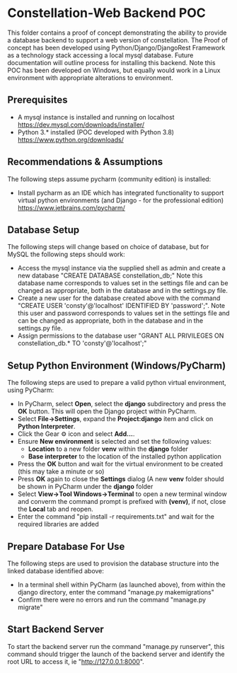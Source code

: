# Constellation-Web Backend POC

This folder contains a proof of concept demonstrating the ability to provide a database backend to support a web version of constellation.
The Proof of concept has been developed using Python/Django/DjangoRest Framework as a technology stack accessing a local mysql database.
Future documentation will outline process for installing this backend.
Note this POC has been developed on Windows, but equally would work in a Linux environment with appropriate alterations to environment.

## Prerequisites
* A mysql instance is installed and running on localhost https://dev.mysql.com/downloads/installer/
* Python 3.* installed (POC developed with Python 3.8) https://www.python.org/downloads/

## Recommendations & Assumptions
The following steps assume pycharm (community edition) is installed:
* Install pycharm as an IDE which has integrated functionality to support virtual python environments (and Django - for the professional edition) https://www.jetbrains.com/pycharm/

## Database Setup
The following steps will change based on choice of database, but for MySQL the following steps should work:
* Access the mysql instance via the supplied shell as admin and create a new database "CREATE DATABASE constellation_db;" Note this database name corresponds to values set in the settings file and can be changed as appropriate, both in the database and in the settings.py file.
* Create a new user for the database created above with the command "CREATE USER 'consty'@'localhost' IDENTIFIED BY 'password';". Note this user and password corresponds to values set in the settings file and can be changed as appropriate, both in the database and in the settings.py file.
* Assign permissions to the database user "GRANT ALL PRIVILEGES ON constellation_db.* TO 'consty'@'localhost';"

## Setup Python Environment (Windows/PyCharm)
The following steps are used to prepare a valid python virtual environment, using PyCharm:
* In PyCharm, select **Open**, select the **django** subdirectory and press the **OK** button. This will open the Django project within PyCharm.
* Select **File->Settings**, expand the **Project:django** item and click on **Python Interpreter**.
* Click the Gear :gear: icon and select **Add...**.
* Ensure **New environment** is selected and set the following values:
  * **Location** to a new folder **venv** within  the **django** folder
  * **Base interpreter** to the location of the installed python application
* Press the **OK** button and wait for the virtual environment to be created (this may take a minute or so)
* Press **OK** again to close the **Settings** dialog (A new **venv** folder should be shown in PyCharm under the **django** folder 
* Select **View->Tool Windows->Terminal** to open a new terminal window and converm the command prompt is prefixed with **(venv)**, if not, close the **Local** tab and reopen.
* Enter the command "pip install -r requirements.txt" and wait for the required libraries are added

## Prepare Database For Use
The following steps are used to provision the database structure into the linked database identified above:
* In a terminal shell within PyCharm (as launched above), from within the django directory, enter the command "manage.py makemigrations"
* Confirm there were no errors and run the command "manage.py migrate"

## Start Backend Server
To start the backend server run the command "manage.py runserver", this command should trigger the launch of the backend server and identify the root URL to access it, ie "http://127.0.0.1:8000".